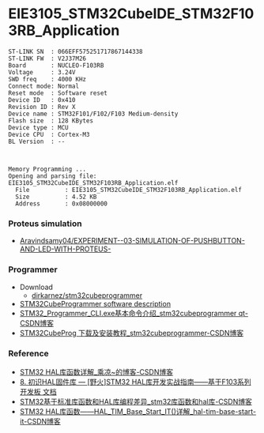 EIE3105_STM32CubeIDE_STM32F103RB_Application
============================================
```
ST-LINK SN  : 066EFF575251717867144338
ST-LINK FW  : V2J37M26
Board       : NUCLEO-F103RB
Voltage     : 3.24V
SWD freq    : 4000 KHz
Connect mode: Normal
Reset mode  : Software reset
Device ID   : 0x410
Revision ID : Rev X
Device name : STM32F101/F102/F103 Medium-density
Flash size  : 128 KBytes
Device type : MCU
Device CPU  : Cortex-M3
BL Version  : --



Memory Programming ...
Opening and parsing file: EIE3105_STM32CubeIDE_STM32F103RB_Application.elf
  File          : EIE3105_STM32CubeIDE_STM32F103RB_Application.elf
  Size          : 4.52 KB
  Address       : 0x08000000
```

### Proteus simulation
- [Aravindsamy04/EXPERIMENT--03-SIMULATION-OF-PUSHBUTTON-AND-LED-WITH-PROTEUS-](https://github.com/Aravindsamy04/EXPERIMENT--03-SIMULATION-OF-PUSHBUTTON-AND-LED-WITH-PROTEUS-)

### Programmer
- Download
  - [dirkarnez/stm32cubeprogrammer](https://github.com/dirkarnez/stm32cubeprogrammer)
- [STM32CubeProgrammer software description](https://www.st.com/resource/en/user_manual/um2237-stm32cubeprogrammer-software-description-stmicroelectronics.pdf)
- [STM32_Programmer_CLI.exe基本命令介绍_stm32cubeprogrammer qt-CSDN博客](https://blog.csdn.net/yxy244/article/details/108453398)
- [STM32CubeProg 下载及安装教程_stm32cubeprogrammer-CSDN博客](https://blog.csdn.net/Brendon_Tan/article/details/107686371)

### Reference
- [STM32 HAL库函数详解_乘凉~的博客-CSDN博客](https://blog.csdn.net/anchenliang_1002/category_12381836.html)
- [8. 初识HAL固件库 — [野火]STM32 HAL库开发实战指南——基于F103系列开发板 文档](https://doc.embedfire.com/mcu/stm32/f103/hal_general/zh/latest/doc/chapter9/chapter9.html)
- [STM32基于标准库函数和HAL库编程差异_stm32库函数和hal库-CSDN博客](https://blog.csdn.net/qq_45237293/article/details/111057576)
- [STM32 HAL库函数——HAL_TIM_Base_Start_IT()详解_hal-tim-base-start-it-CSDN博客](https://blog.csdn.net/AnChenliang_1002/article/details/133943437)
